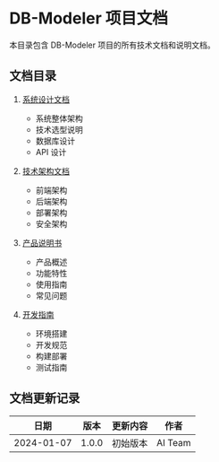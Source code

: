 # DB-Modeler 项目文档

本目录包含 DB-Modeler 项目的所有技术文档和说明文档。

## 文档目录

1. [系统设计文档](./system-design.md)
   - 系统整体架构
   - 技术选型说明
   - 数据库设计
   - API 设计

2. [技术架构文档](./technical-architecture.md)
   - 前端架构
   - 后端架构
   - 部署架构
   - 安全架构

3. [产品说明书](./product-manual.md)
   - 产品概述
   - 功能特性
   - 使用指南
   - 常见问题

4. [开发指南](./development-guide.md)
   - 环境搭建
   - 开发规范
   - 构建部署
   - 测试指南

## 文档更新记录

| 日期 | 版本 | 更新内容 | 作者 |
|------|------|----------|------|
| 2024-01-07 | 1.0.0 | 初始版本 | AI Team |

